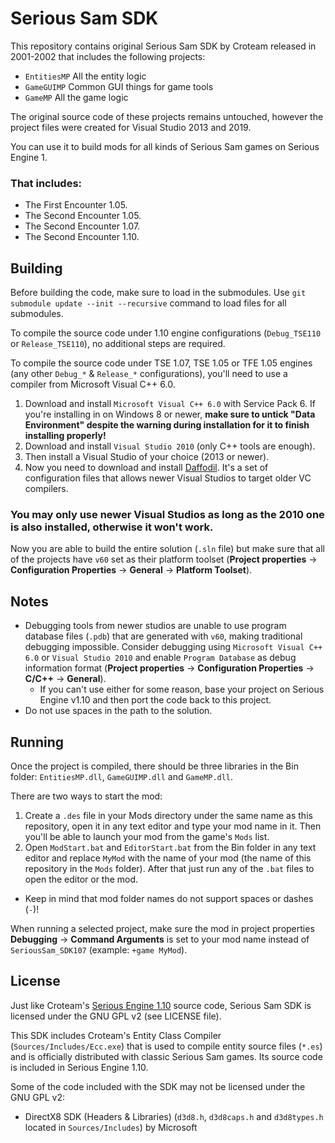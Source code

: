 # Serious Sam SDK
This repository contains original Serious Sam SDK by Croteam released in 2001-2002 that includes the following projects:

* `EntitiesMP` All the entity logic
* `GameGUIMP` Common GUI things for game tools
* `GameMP` All the game logic

The original source code of these projects remains untouched, however the project files were created for Visual Studio 2013 and 2019.

You can use it to build mods for all kinds of Serious Sam games on Serious Engine 1.

### That includes:
- The First Encounter 1.05.
- The Second Encounter 1.05.
- The Second Encounter 1.07.
- The Second Encounter 1.10.

## Building

Before building the code, make sure to load in the submodules. Use `git submodule update --init --recursive` command to load files for all submodules.

To compile the source code under 1.10 engine configurations (`Debug_TSE110` or `Release_TSE110`), no additional steps are required.

To compile the source code under TSE 1.07, TSE 1.05 or TFE 1.05 engines (any other `Debug_*` & `Release_*` configurations), you'll need to use a compiler from Microsoft Visual C++ 6.0.

1. Download and install `Microsoft Visual C++ 6.0` with Service Pack 6. If you're installing in on Windows 8 or newer, **make sure to untick "Data Environment" despite the warning during installation for it to finish installing properly!**
2. Download and install `Visual Studio 2010` (only C++ tools are enough).
3. Then install a Visual Studio of your choice (2013 or newer).
4. Now you need to download and install [Daffodil](https://github.com/DreamyCecil/SeriousSam_SDK107/releases/download/daffodil/daffodil.zip). It's a set of configuration files that allows newer Visual Studios to target older VC compilers.

### You may only use newer Visual Studios as long as the 2010 one is also installed, otherwise it won't work.

Now you are able to build the entire solution (`.sln` file) but make sure that all of the projects have `v60` set as their platform toolset (**Project properties** -> **Configuration Properties** -> **General** -> **Platform Toolset**).

## Notes
- Debugging tools from newer studios are unable to use program database files (`.pdb`) that are generated with `v60`, making traditional debugging impossible. Consider debugging using `Microsoft Visual C++ 6.0` or `Visual Studio 2010` and enable `Program Database` as debug information format (**Project properties** -> **Configuration Properties** -> **C/C++** -> **General**).
  - If you can't use either for some reason, base your project on Serious Engine v1.10 and then port the code back to this project.
- Do not use spaces in the path to the solution.

## Running

Once the project is compiled, there should be three libraries in the Bin folder: `EntitiesMP.dll`, `GameGUIMP.dll` and `GameMP.dll`.

There are two ways to start the mod:
1. Create a `.des` file in your Mods directory under the same name as this repository, open it in any text editor and type your mod name in it. Then you'll be able to launch your mod from the game's `Mods` list.
2. Open `ModStart.bat` and `EditorStart.bat` from the Bin folder in any text editor and replace `MyMod` with the name of your mod (the name of this repository in the `Mods` folder). After that just run any of the `.bat` files to open the editor or the mod.
  - Keep in mind that mod folder names do not support spaces or dashes (`-`)!

When running a selected project, make sure the mod in project properties **Debugging** -> **Command Arguments** is set to your mod name instead of `SeriousSam_SDK107` (example: `+game MyMod`).

## License

Just like Croteam's [Serious Engine 1.10](https://github.com/Croteam-official/Serious-Engine) source code, Serious Sam SDK is licensed under the GNU GPL v2 (see LICENSE file).

This SDK includes Croteam's Entity Class Compiler (`Sources/Includes/Ecc.exe`) that is used to compile entity source files (`*.es`) and is officially distributed with classic Serious Sam games. Its source code is included in Serious Engine 1.10.

Some of the code included with the SDK may not be licensed under the GNU GPL v2:

* DirectX8 SDK (Headers & Libraries) (`d3d8.h`, `d3d8caps.h` and `d3d8types.h` located in `Sources/Includes`) by Microsoft
